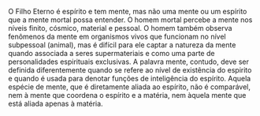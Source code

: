 ﻿O Filho Eterno é espírito e tem mente, mas não uma mente ou um espírito que a mente mortal possa entender. O homem mortal percebe a mente nos níveis finito, cósmico, material e pessoal. O homem também observa fenômenos da mente em organismos vivos que funcionam no nível subpessoal (animal), mas é difícil para ele captar a natureza da mente quando associada a seres supermateriais e como uma parte de personalidades espirituais exclusivas. A palavra mente, contudo, deve ser definida diferentemente quando se refere ao nível de existência do espirito e quando é usada para denotar funções de inteligência do espírito. Aquela espécie de mente, que é diretamente aliada ao espírito, não é comparável, nem à mente que coordena o espírito e a matéria, nem àquela mente que está aliada apenas à matéria.